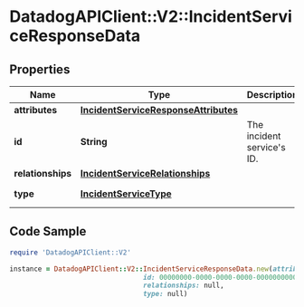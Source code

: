 # DatadogAPIClient::V2::IncidentServiceResponseData

## Properties

Name | Type | Description | Notes
------------ | ------------- | ------------- | -------------
**attributes** | [**IncidentServiceResponseAttributes**](IncidentServiceResponseAttributes.md) |  | [optional] 
**id** | **String** | The incident service&#39;s ID. | 
**relationships** | [**IncidentServiceRelationships**](IncidentServiceRelationships.md) |  | [optional] 
**type** | [**IncidentServiceType**](IncidentServiceType.md) |  | [default to &#39;services&#39;]

## Code Sample

```ruby
require 'DatadogAPIClient::V2'

instance = DatadogAPIClient::V2::IncidentServiceResponseData.new(attributes: null,
                                 id: 00000000-0000-0000-0000-000000000000,
                                 relationships: null,
                                 type: null)
```


